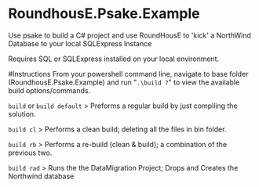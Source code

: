 # RoundhousE.Psake.Example
Use psake to build a C# project and use RoundHousE to 'kick' a NorthWind Database to your local SQLExpress Instance

Requires SQL or SQLExpress installed on your local environment.

#Instructions
From your powershell command line, navigate to base folder (RoundhousE.Psake.Example) and run "```.\build ?```" to view the available build options/commands.

```build```  or ```build default``` > Preforms a regular build by just compiling the solution.

```build cl``` > Performs a clean build; deleting all the files in bin folder.

```build rb``` > Performs a re-build (clean & build); a combination of the previous two.

```build rad``` > Runs the the DataMigration Project; Drops and Creates the Northwind database
